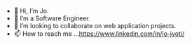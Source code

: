 - 👋 Hi, I’m Jo.
- 🌱 I’m a Software Engineer.
- 💞️ I’m looking to collaborate on web application projects.
- 📫 How to reach me ...https://www.linkedin.com/in/jo-jyoti/

<!---
jokatty/jokatty is a ✨ special ✨ repository because its `README.md` (this file) appears on your GitHub profile.
You can click the Preview link to take a look at your changes.
--->
